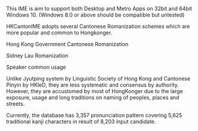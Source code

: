 This IME is aim to support both Desktop and Metro Apps on 32bit and 64bit Windows 10. (Windows 8.0 or above should be compatible but untested)

HKCantonIME adopts several Cantonese Romanization schemes which are more popular and common to Hongkonger. 

Hong Kong Government Cantonese Romanization

Sidney Lau Romanization

Speaker common usage

Unlike Jyutping system by Linguistic Society of Hong Kong and Cantonese Pinyin by HKIeD, they are less systematic and consensus by authority. However, they are accustomed by most of HongKonger due to the large exposure, usage and long traditions on naming of peoples, places and streets.

Currently, the database has 3,357 pronunciation pattern covering 5,625 traditional kanji characters in result of 8,203 input candidate.


